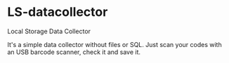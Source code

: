 # LS-datacollector
Local Storage Data Collector

It's a simple data collector without files or SQL.
Just scan your codes with an USB barcode scanner, check it and save it.

